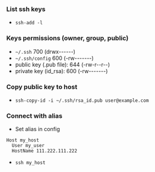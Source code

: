 ### List ssh keys
- `ssh-add -l`

### Keys permissions (owner, group, public)
- `~/.ssh`                700 (drwx------)
- `~/.ssh/config`         600 (-rw-------)
- public key (.pub file): 644 (-rw-r--r--)
- private key (id_rsa):   600 (-rw-------)

### Copy public key to host
- `ssh-copy-id -i ~/.ssh/rsa_id.pub user@example.com`

### Connect with alias
- Set alias in config
```
Host my_host
  User my_user
  HostName 111.222.111.222
```
- `ssh my_host`

